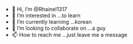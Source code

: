 - 👋 Hi, I’m @Rhainel1317
- 👀 I’m interested in ...to learn
- 🌱 I’m currently learning ...korean
- 💞️ I’m looking to collaborate on ...a guy
- 📫 How to reach me ...just leave me a message

<!---
Rhainel1317/Rhainel1317 is a ✨ special ✨ repository because its `README.md` (this file) appears on your GitHub profile.
You can click the Preview link to take a look at your changes.
--->
